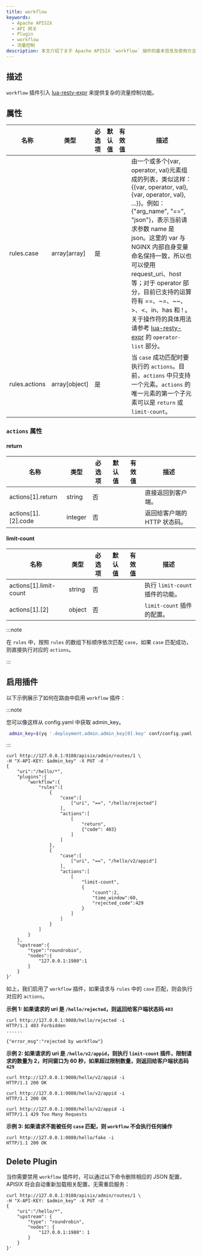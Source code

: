 ```yaml
---
title: workflow
keywords:
  - Apache APISIX
  - API 网关
  - Plugin
  - workflow
  - 流量控制
description: 本文介绍了关于 Apache APISIX `workflow` 插件的基本信息及使用方法，你可以基于此插件进行复杂的流量操作。
---
```


<!--
#
# Licensed to the Apache Software Foundation (ASF) under one or more
# contributor license agreements.  See the NOTICE file distributed with
# this work for additional information regarding copyright ownership.
# The ASF licenses this file to You under the Apache License, Version 2.0
# (the "License"); you may not use this file except in compliance with
# the License.  You may obtain a copy of the License at
#
#     http://www.apache.org/licenses/LICENSE-2.0
#
# Unless required by applicable law or agreed to in writing, software
# distributed under the License is distributed on an "AS IS" BASIS,
# WITHOUT WARRANTIES OR CONDITIONS OF ANY KIND, either express or implied.
# See the License for the specific language governing permissions and
# limitations under the License.
#
-->

## 描述

`workflow` 插件引入 [lua-resty-expr](https://github.com/api7/lua-resty-expr#operator-list) 来提供复杂的流量控制功能。

## 属性

| 名称          | 类型   | 必选项  | 默认值                    | 有效值                                                                                                                                            | 描述 |
| ------------- | ------ | ------ | ------------------------ | -------------------------------------------------------------------------------------------------------------------------------------------------- | ------------- |
| rules.case | array[array] | 是 |  |                                                                                                                            | 由一个或多个{var, operator, val}元素组成的列表，类似这样：{{var, operator, val}, {var, operator, val}, ...}}。例如：{"arg_name", "==", "json"}，表示当前请求参数 name 是 json。这里的 var 与 NGINX 内部自身变量命名保持一致，所以也可以使用 request_uri、host 等；对于 operator 部分，目前已支持的运算符有 ==、~=、~~、>、<、in、has 和 ! 。关于操作符的具体用法请参考 [lua-resty-expr](https://github.com/api7/lua-resty-expr#operator-list) 的 `operator-list` 部分。 |
| rules.actions | array[object] | 是    |                   |                                                                                                                | 当 `case` 成功匹配时要执行的 `actions`。目前，`actions` 中只支持一个元素。`actions` 的唯一元素的第一个子元素可以是 `return` 或 `limit-count`。 |

### `actions` 属性

#### return

| 名称          | 类型   | 必选项  | 默认值                    | 有效值  | 描述 |
| ------------- | ------ | ------ | ------------------------ | ----| ------------- |
| actions[1].return | string | 否     |                      |  | 直接返回到客户端。 |
| actions[1].[2].code | integer | 否 |  | | 返回给客户端的 HTTP 状态码。 |

#### limit-count

| 名称          | 类型   | 必选项  | 默认值                    | 有效值  | 描述 |
| ------------- | ------ | ------ | ------------------------ | ----| ------------- |
| actions[1].limit-count | string | 否 |  | | 执行 `limit-count` 插件的功能。 |
| actions[1].[2] | object | 否 |  | | `limit-count` 插件的配置。 |

:::note

在 `rules` 中，按照 `rules` 的数组下标顺序依次匹配 `case`，如果 `case` 匹配成功，则直接执行对应的 `actions`。

:::

## 启用插件

以下示例展示了如何在路由中启用 `workflow` 插件：

:::note

您可以像这样从 config.yaml 中获取 admin_key。

```bash
 admin_key=$(yq '.deployment.admin.admin_key[0].key' conf/config.yaml | sed 's/"//g')
```

:::

```shell
curl http://127.0.0.1:9180/apisix/admin/routes/1 \
-H "X-API-KEY: $admin_key" -X PUT -d '
{
    "uri":"/hello/*",
    "plugins":{
        "workflow":{
            "rules":[
                {
                    "case":[
                        ["uri", "==", "/hello/rejected"]
                    ],
                    "actions":[
                        [
                            "return",
                            {"code": 403}
                        ]
                    ]
                },
                {
                    "case":[
                        ["uri", "==", "/hello/v2/appid"]
                    ],
                    "actions":[
                        [
                            "limit-count",
                            {
                                "count":2,
                                "time_window":60,
                                "rejected_code":429
                            }
                        ]
                    ]
                }
            ]
        }
    },
    "upstream":{
        "type":"roundrobin",
        "nodes":{
            "127.0.0.1:1980":1
        }
    }
}'
```

如上，我们启用了 `workflow` 插件，如果请求与 `rules` 中的 `case` 匹配，则会执行对应的 `actions`。

**示例 1: 如果请求的 uri 是 `/hello/rejected`，则返回给客户端状态码 `403`**

```shell
curl http://127.0.0.1:9080/hello/rejected -i
HTTP/1.1 403 Forbidden
......

{"error_msg":"rejected by workflow"}
```

**示例 2: 如果请求的 uri 是 `/hello/v2/appid`，则执行 `limit-count` 插件，限制请求的数量为 2，时间窗口为 60 秒，如果超过限制数量，则返回给客户端状态码 `429`**

```shell
curl http://127.0.0.1:9080/hello/v2/appid -i
HTTP/1.1 200 OK
```

```shell
curl http://127.0.0.1:9080/hello/v2/appid -i
HTTP/1.1 200 OK
```

```shell
curl http://127.0.0.1:9080/hello/v2/appid -i
HTTP/1.1 429 Too Many Requests
```

**示例 3: 如果请求不能被任何 `case` 匹配，则 `workflow` 不会执行任何操作**

```shell
curl http://127.0.0.1:0080/hello/fake -i
HTTP/1.1 200 OK
```

## Delete Plugin

当你需要禁用 `workflow` 插件时，可以通过以下命令删除相应的 JSON 配置，APISIX 将会自动重新加载相关配置，无需重启服务：

```shell
curl http://127.0.0.1:9180/apisix/admin/routes/1 \
-H "X-API-KEY: $admin_key" -X PUT -d '
{
    "uri":"/hello/*",
    "upstream": {
        "type": "roundrobin",
        "nodes": {
            "127.0.0.1:1980": 1
        }
    }
}'
```
